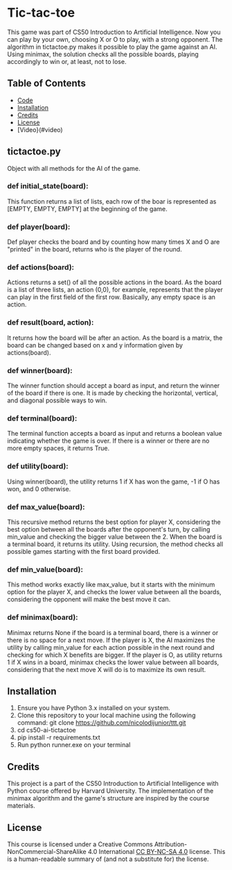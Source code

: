 # Tic-tac-toe

This game was part of CS50 Introduction to Artificial Intelligence. Now you can play by your own, choosing X or O to play, with a strong opponent.
The algorithm in tictactoe.py makes it possible to play the game against an AI. Using minimax, the solution checks all the possible boards,
playing accordingly to win or, at least, not to lose.


## Table of Contents

- [Code](#tictactoe.py)
- [Installation](#installation)
- [Credits](#credits)
- [License](#license)
- [Video}(#video)

## tictactoe.py
Object with all methods for the AI of the game.
### def initial_state(board):
This function returns a list of lists, each row of the boar is represented as [EMPTY, EMPTY, EMPTY] at the beginning of the game.    
### def player(board):
Def player checks the board and by counting how many times X and O are "printed" in the board, returns who is the player of the round.
### def actions(board):
Actions returns a set() of all the possible actions in the board. As the board is a list of three lists, an action (0,0), for example, represents that the player can play in the first field of the first row. Basically, any empty space is an action.
### def result(board, action):
It returns how the board will be after an action. As the board is a matrix, the board can be changed based on x and y information given by actions(board).
### def winner(board):
The winner function should accept a board as input, and return the winner of the board if there is one. It is made by checking the horizontal, vertical, and diagonal possible ways to win.
### def terminal(board):
The terminal function accepts a board as input and returns a boolean value indicating whether the game is over. If there is a winner or there are no more empty spaces, it returns True.
### def utility(board):
Using winner(board), the utility returns 1 if X has won the game, -1 if O has won, and 0 otherwise.
### def max_value(board):
This recursive method returns the best option for player X, considering the best option between all the boards after the opponent's turn, by calling min_value and checking the bigger value between the 2. When the board is a terminal board, it returns its utility. Using recursion, the method checks all possible games starting with the first board provided.
### def min_value(board):
This method works exactly like max_value, but it starts with the minimum option for the player X, and checks the lower value between all the boards, considering the opponent will make the best move it can.
### def minimax(board):
Minimax returns None if the board is a terminal board, there is a winner or there is no space for a next move. If the player is X, the AI maximizes the utility by calling min_value for each action possible in the next round and checking for which X benefits are bigger. If the player is O, as utility returns 1 if X wins in a board, minimax checks the lower value between all boards, considering that the next move X will do is to maximize its own result.


## Installation

1. Ensure you have Python 3.x installed on your system.
2. Clone this repository to your local machine using the following command:
   git clone https://github.com/nicolodijunior/ttt.git
3. cd cs50-ai-tictactoe   
4. pip install -r requirements.txt
5. Run python runner.exe on your terminal

## Credits
This project is a part of the CS50 Introduction to Artificial Intelligence with Python course offered by Harvard University. The implementation of the minimax algorithm and the game's structure are inspired by the course materials.

## License
This course is licensed under a Creative Commons Attribution-NonCommercial-ShareAlike 4.0 International [CC BY-NC-SA 4.0](https://creativecommons.org/licenses/by-nc-sa/4.0/) license. This is a human-readable summary of (and not a substitute for) the license. 

   


